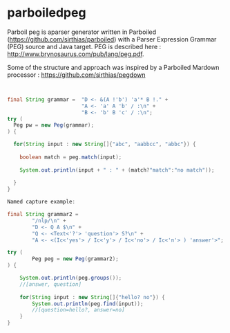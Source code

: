 # parboiledpeg

Parboil peg is aparser generator written in Parboiled (https://github.com/sirthias/parboiled) with a Parser Expression Grammar (PEG) source and Java target. PEG is described here : http://www.brynosaurus.com/pub/lang/peg.pdf.

Some of the structure and approach was inspired by a Parboiled Mardown processor : https://github.com/sirthias/pegdown

```java


final String grammar =  "D <- &(A !'b') 'a'* B !." +
                        "A <- 'a' A 'b' / :\n" +
                        "B <- 'b' B 'c' / :\n";
try (
  Peg pw = new Peg(grammar);
) {

  for(String input : new String[]{"abc", "aabbcc", "abbc"}) {
    
    boolean match = peg.match(input);
    
    System.out.println(input + " : " + (match?"match":"no match"));
    
  }
}

Named capture example:

final String grammar2 =
        "/nlp/\n" +
        "D <- Q A $\n" +
        "Q <- <Text<'?'> 'question'> S?\n" +
        "A <- <(Ic<'yes'> / Ic<'y'> / Ic<'no'> / Ic<'n'> ) 'answer'>";

try (
        Peg peg = new Peg(grammar2);
) {

    System.out.println(peg.groups());
    //[answer, question]
    
    for(String input : new String[]{"hello? no"}) {
        System.out.println(peg.find(input));
        //[question=hello?, answer=no]
    }
}

```
